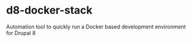 # d8-docker-stack
Automation tool to quickly run a Docker based development environment for Drupal 8
